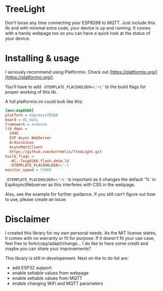 # TreeLight

Don't loose any time connecting your ESP8266 to MQTT. Just include this lib and with minimal extra code, your device is up and running.
It comes with a handy webpage too so you can have a quick look at the status of your device.

# Installing & usage

I seriously recommend using Platformio. Check out [https://platformio.org/](https://platformio.org/).

You'll have to add `-DTEMPLATE_PLACEHOLDER=\'~\'` to the build flags for proper working of this lib.

A full platformio.ini could look like this:

```INI
[env:esp8266]
platform = espressif8266
board = d1_mini
framework = arduino
lib_deps =
  5495
  ESP Async WebServer
  ArduinoJson
  AsyncMqttClient
  https://github.com/bertmelis/TreeLight.git
build_flags =
  -Wl,-Tesp8266.flash.4m1m.ld
  -DTEMPLATE_PLACEHOLDER=\'~\'
monitor_speed = 74880
```

`-DTEMPLATE_PLACEHOLDER=\'~\'` is important as it changes the default '%' in EspAsyncWebserver as this interferes with CSS in the webpage.

Also, see the example for further guidance.
If you still can't figure out how to use, please create an issue.

# Disclaimer

I created this library for my own personal needs. As the MIT license states, it comes with no warranty or fit for purpose. If it doesn't fit your use case, feel free to fork/copy/adapt/change... I do like to have some credit and maybe you can share your improvements?

This library is still in developement. Next on the to do list are:
- add ESP32 support
- enable settable values from webpage
- enable settable values from MQTT
- enable changing WiFi and MQTT parameters
